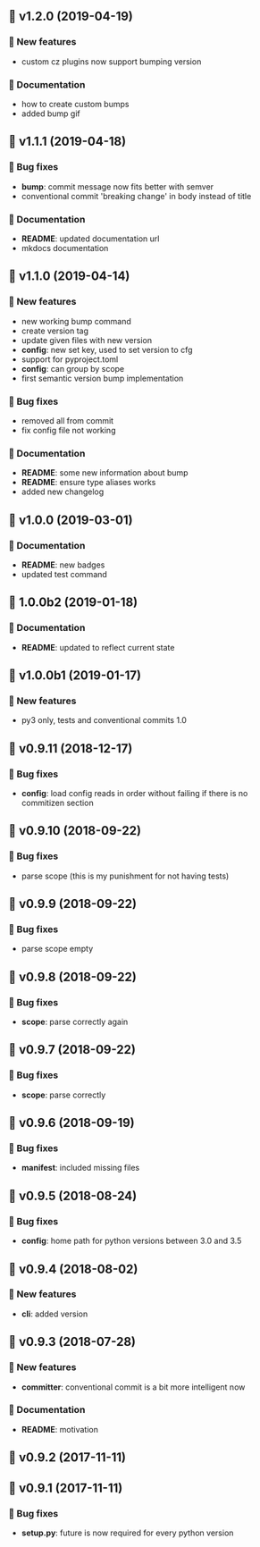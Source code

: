 ## 🎉 v1.2.0 (2019-04-19)

### 💫 New features

- custom cz plugins now support bumping version

### 📖 Documentation

- how to create custom bumps
- added bump gif

## 🎉 v1.1.1 (2019-04-18)

### 🐛 Bug fixes

- **bump**: commit message now fits better with semver
- conventional commit 'breaking change' in body instead of title

### 📖 Documentation

- **README**: updated documentation url
- mkdocs documentation

## 🎉 v1.1.0 (2019-04-14)

### 💫 New features

- new working bump command
- create version tag
- update given files with new version
- **config**: new set key, used to set version to cfg
- support for pyproject.toml
- **config**: can group by scope
- first semantic version bump implementation

### 🐛 Bug fixes

- removed all from commit
- fix config file not working

### 📖 Documentation

- **README**: some new information about bump
- **README**: ensure type aliases works
- added new changelog

## 🎉 v1.0.0 (2019-03-01)

### 📖 Documentation

- **README**: new badges
- updated test command

## 🎉 1.0.0b2 (2019-01-18)

### 📖 Documentation

- **README**: updated to reflect current state

## 🎉 v1.0.0b1 (2019-01-17)

### 💫 New features

- py3 only, tests and conventional commits 1.0

## 🎉 v0.9.11 (2018-12-17)

### 🐛 Bug fixes

- **config**: load config reads in order without failing if there is no commitizen section

## 🎉 v0.9.10 (2018-09-22)

### 🐛 Bug fixes

- parse scope (this is my punishment for not having tests)

## 🎉 v0.9.9 (2018-09-22)

### 🐛 Bug fixes

- parse scope empty

## 🎉 v0.9.8 (2018-09-22)

### 🐛 Bug fixes

- **scope**: parse correctly again

## 🎉 v0.9.7 (2018-09-22)

### 🐛 Bug fixes

- **scope**: parse correctly

## 🎉 v0.9.6 (2018-09-19)

### 🐛 Bug fixes

- **manifest**: included missing files

## 🎉 v0.9.5 (2018-08-24)

### 🐛 Bug fixes

- **config**: home path for python versions between 3.0 and 3.5

## 🎉 v0.9.4 (2018-08-02)

### 💫 New features

- **cli**: added version

## 🎉 v0.9.3 (2018-07-28)

### 💫 New features

- **committer**: conventional commit is a bit more intelligent now

### 📖 Documentation

- **README**: motivation

## 🎉 v0.9.2 (2017-11-11)

## 🎉 v0.9.1 (2017-11-11)

### 🐛 Bug fixes

- **setup.py**: future is now required for every python version

